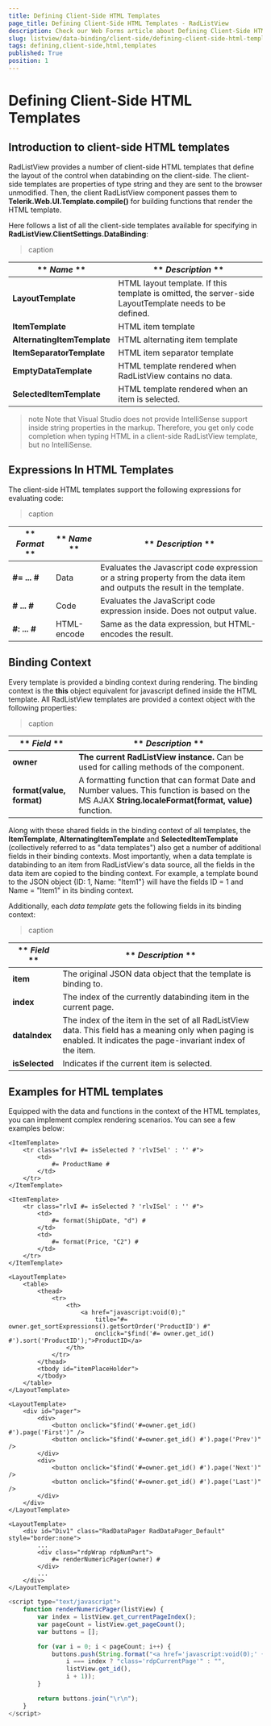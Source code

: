 ```yaml
---
title: Defining Client-Side HTML Templates
page_title: Defining Client-Side HTML Templates - RadListView
description: Check our Web Forms article about Defining Client-Side HTML Templates.
slug: listview/data-binding/client-side/defining-client-side-html-templates
tags: defining,client-side,html,templates
published: True
position: 1
---
```


# Defining Client-Side HTML Templates



## Introduction to client-side HTML templates

RadListView provides a number of client-side HTML templates that define the layout of the control when databinding on the client-side. The client-side templates are properties of type string and they are sent to the browser unmodified. Then, the client RadListView component passes them to **Telerik.Web.UI.Template.compile()** for building functions that render the HTML template.

Here follows a list of all the client-side templates available for specifying in **RadListView.ClientSettings.DataBinding**:


>caption  

|  ** *Name* **  |  ** *Description* **  |
| ------ | ------ |
| **LayoutTemplate** |HTML layout template. If this template is omitted, the server-side LayoutTemplate needs to be defined.|
| **ItemTemplate** |HTML item template|
| **AlternatingItemTemplate** |HTML alternating item template|
| **ItemSeparatorTemplate** |HTML item separator template|
| **EmptyDataTemplate** |HTML template rendered when RadListView contains no data.|
| **SelectedItemTemplate** |HTML template rendered when an item is selected.|

>note Note that Visual Studio does not provide IntelliSense support inside string properties in the markup. Therefore, you get only code completion when typing HTML in a client-side RadListView template, but no IntelliSense.
>


## Expressions In HTML Templates

The client-side HTML templates support the following expressions for evaluating code:


>caption  

|  ** *Format* **  |  ** *Name* **  |  ** *Description* **  |
| ------ | ------ | ------ |
| **#= ... #** |Data|Evaluates the Javascript code expression or a string property from the data item and outputs the result in the template.|
| **# ... #** |Code|Evaluates the JavaScript code expression inside. Does not output value.|
| **#: ... #** |HTML-encode|Same as the data expression, but HTML-encodes the result.|

## Binding Context

Every template is provided a binding context during rendering. The binding context is the **this** object equivalent for javascript defined inside the HTML template. All RadListView templates are provided a context object with the following properties:


>caption  

|  ** *Field* **  |  ** *Description* **  |
| ------ | ------ |
| **owner** | **The current RadListView instance.** Can be used for calling methods of the component.|
| **format(value, format)** |A formatting function that can format Date and Number values. This function is based on the MS AJAX **String.localeFormat(format, value)** function.|

Along with these shared fields in the binding context of all templates, the **ItemTemplate**, **AlternatingItemTemplate** and **SelectedItemTemplate** (collectively referred to as "data templates") also get a number of additional fields in their binding contexts. Most importantly, when a data template is databinding to an item from RadListView's data source, all the fields in the data item are copied to the binding context. For example, a template bound to the JSON object {ID: 1, Name: "Item1"} will have the fields ID = 1 and Name = "Item1" in its binding context.

Additionally, each *data template* gets the following fields in its binding context:


>caption  

|  ** *Field* **  |  ** *Description* **  |
| ------ | ------ |
| **item** |The original JSON data object that the template is binding to.|
| **index** |The index of the currently databinding item in the current page.|
| **dataIndex** |The index of the item in the set of all RadListView data. This field has a meaning only when paging is enabled. It indicates the page-invariant index of the item.|
| **isSelected** |Indicates if the current item is selected.|

## Examples for HTML templates

Equipped with the data and functions in the context of the HTML templates, you can implement complex rendering scenarios. You can see a few examples below:

````ASP.NET
<ItemTemplate>
    <tr class="rlvI #= isSelected ? 'rlvISel' : '' #">
        <td>
            #= ProductName #
        </td>
    </tr>
</ItemTemplate>
````



````ASP.NET
<ItemTemplate>
    <tr class="rlvI #= isSelected ? 'rlvISel' : '' #">
        <td>
            #= format(ShipDate, "d") #
        </td>
        <td>
            #= format(Price, "C2") #
        </td>
    </tr>
</ItemTemplate>
````



````ASP.NET
<LayoutTemplate>
    <table>
        <thead>
            <tr>
                <th>
                    <a href="javascript:void(0);"
                    	title="#= owner.get_sortExpressions().getSortOrder('ProductID') #"
                    	onclick="$find('#= owner.get_id() #').sort('ProductID');">ProductID</a>
                </th>
            </tr>
        </thead>
        <tbody id="itemPlaceHolder">
        </tbody>
    </table>
</LayoutTemplate>
````



````ASP.NET
<LayoutTemplate>
    <div id="pager">
        <div>
            <button onclick="$find('#=owner.get_id() #').page('First')" />
            <button onclick="$find('#=owner.get_id() #').page('Prev')" />
        </div>
        <div>
            <button onclick="$find('#=owner.get_id() #').page('Next')" />
            <button onclick="$find('#=owner.get_id() #').page('Last')" />
        </div>
    </div>
</LayoutTemplate>
````





````ASP.NET
<LayoutTemplate>
    <div id="Div1" class="RadDataPager RadDataPager_Default" style="border:none">
        ...
        <div class="rdpWrap rdpNumPart">
            #= renderNumericPager(owner) #
        </div>
        ...
    </div>
</LayoutTemplate>
````
````JavaScript
<script type="text/javascript">
    function renderNumericPager(listView) {
        var index = listView.get_currentPageIndex();
        var pageCount = listView.get_pageCount();
        var buttons = [];

        for (var i = 0; i < pageCount; i++) {
            buttons.push(String.format("<a href='javascript:void(0);' {0} onclick='$find(\"{1}\").page({2});'><span>{2}</span></a>",
                i === index ? "class='rdpCurrentPage'" : "",
                listView.get_id(),
                i + 1));
        }

        return buttons.join("\r\n");
    }
</script>
````

 
